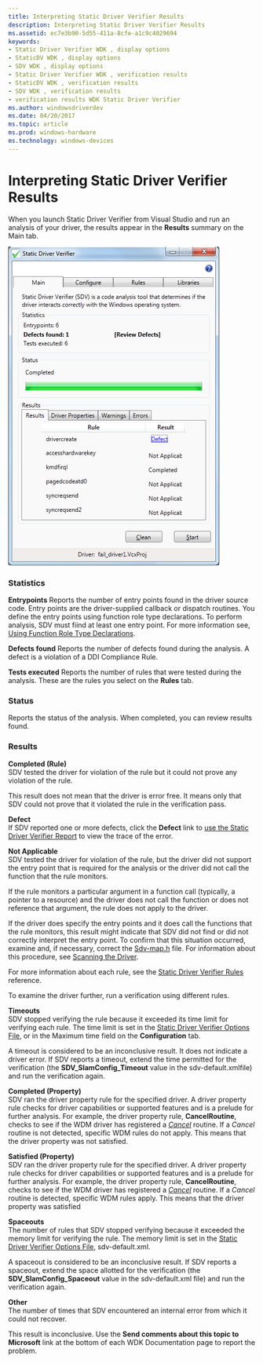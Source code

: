 ```yaml
---
title: Interpreting Static Driver Verifier Results
description: Interpreting Static Driver Verifier Results
ms.assetid: ec7e3b90-5d55-411a-8cfe-a1c9c4029694
keywords:
- Static Driver Verifier WDK , display options
- StaticDV WDK , display options
- SDV WDK , display options
- Static Driver Verifier WDK , verification results
- StaticDV WDK , verification results
- SDV WDK , verification results
- verification results WDK Static Driver Verifier
ms.author: windowsdriverdev
ms.date: 04/20/2017
ms.topic: article
ms.prod: windows-hardware
ms.technology: windows-devices
---
```


# Interpreting Static Driver Verifier Results


When you launch Static Driver Verifier from Visual Studio and run an analysis of your driver, the results appear in the **Results** summary on the Main tab.

![screen shot showing the results summary after running static driver verifier.](images/sdv-results-vs.png)

### <span id="Statistics"></span><span id="statistics"></span><span id="STATISTICS"></span>Statistics

**Entrypoints** Reports the number of entry points found in the driver source code. Entry points are the driver-supplied callback or dispatch routines. You define the entry points using function role type declarations. To perform analysis, SDV must fiind at least one entry point. For more information see, [Using Function Role Type Declarations](using-function-role-type-declarations.md).

**Defects found** Reports the number of defects found during the analysis. A defect is a violation of a DDI Compliance Rule.

**Tests executed** Reports the number of rules that were tested during the analysis. These are the rules you select on the **Rules** tab.

### <span id="Status"></span><span id="status"></span><span id="STATUS"></span>Status

Reports the status of the analysis. When completed, you can review results found.

### <span id="Results"></span><span id="results"></span><span id="RESULTS"></span>Results

<span id="Completed__Rule_"></span><span id="completed__rule_"></span><span id="COMPLETED__RULE_"></span>**Completed (Rule)**  
SDV tested the driver for violation of the rule but it could not prove any violation of the rule.

This result does not mean that the driver is error free. It means only that SDV could not prove that it violated the rule in the verification pass.

<span id="Defect"></span><span id="defect"></span><span id="DEFECT"></span>**Defect**  
If SDV reported one or more defects, click the **Defect** link to [use the Static Driver Verifier Report](using-the-static-driver-verifier-report.md) to view the trace of the error.

<span id="Not_Applicable"></span><span id="not_applicable"></span><span id="NOT_APPLICABLE"></span>**Not Applicable**  
SDV tested the driver for violation of the rule, but the driver did not support the entry point that is required for the analysis or the driver did not call the function that the rule monitors.

If the rule monitors a particular argument in a function call (typically, a pointer to a resource) and the driver does not call the function or does not reference that argument, the rule does not apply to the driver.

If the driver does specify the entry points and it does call the functions that the rule monitors, this result might indicate that SDV did not find or did not correctly interpret the entry point. To confirm that this situation occurred, examine and, if necessary, correct the [Sdv-map.h](sdv-map-h.md) file. For information about this procedure, see [Scanning the Driver](scanning-the-driver.md).

For more information about each rule, see the [Static Driver Verifier Rules](https://msdn.microsoft.com/library/windows/hardware/ff551714) reference.

To examine the driver further, run a verification using different rules.

<span id="Timeouts"></span><span id="timeouts"></span><span id="TIMEOUTS"></span>**Timeouts**  
SDV stopped verifying the rule because it exceeded its time limit for verifying each rule. The time limit is set in the [Static Driver Verifier Options File](static-driver-verifier-options-file.md), or in the Maximum time field on the **Configuration** tab.

A timeout is considered to be an inconclusive result. It does not indicate a driver error. If SDV reports a timeout, extend the time permitted for the verification (the **SDV\_SlamConfig\_Timeout** value in the sdv-default.xmlfile) and run the verification again.

<span id="Completed__Property_"></span><span id="completed__property_"></span><span id="COMPLETED__PROPERTY_"></span>**Completed (Property)**  
SDV ran the driver property rule for the specified driver. A driver property rule checks for driver capabilities or supported features and is a prelude for further analysis. For example, the driver property rule, **CancelRoutine**, checks to see if the WDM driver has registered a [*Cancel*](https://msdn.microsoft.com/library/windows/hardware/ff540742) routine. If a *Cancel* routine is not detected, specific WDM rules do not apply. This means that the driver property was not satisfied.

<span id="Satisfied__Property_"></span><span id="satisfied__property_"></span><span id="SATISFIED__PROPERTY_"></span>**Satisfied (Property)**  
SDV ran the driver property rule for the specified driver. A driver property rule checks for driver capabilities or supported features and is a prelude for further analysis. For example, the driver property rule, **CancelRoutine**, checks to see if the WDM driver has registered a [*Cancel*](https://msdn.microsoft.com/library/windows/hardware/ff540742) routine. If a *Cancel* routine is detected, specific WDM rules apply. This means that the driver property was satisfied

<span id="Spaceouts"></span><span id="spaceouts"></span><span id="SPACEOUTS"></span>**Spaceouts**  
The number of rules that SDV stopped verifying because it exceeded the memory limit for verifying the rule. The memory limit is set in the [Static Driver Verifier Options File](static-driver-verifier-options-file.md), sdv-default.xml.

A spaceout is considered to be an inconclusive result. If SDV reports a spaceout, extend the space allotted for the verification (the **SDV\_SlamConfig\_Spaceout** value in the sdv-default.xml file) and run the verification again.

<span id="Other"></span><span id="other"></span><span id="OTHER"></span>**Other**  
The number of times that SDV encountered an internal error from which it could not recover.

This result is inconclusive. Use the **Send comments about this topic to Microsoft** link at the bottom of each WDK Documentation page to report the problem.

 

 





